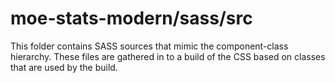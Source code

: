 # moe-stats-modern/sass/src

This folder contains SASS sources that mimic the component-class hierarchy. These files
are gathered in to a build of the CSS based on classes that are used by the build.
